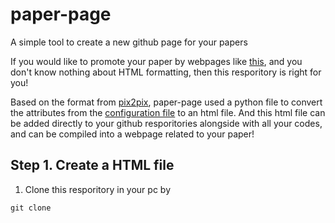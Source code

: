 # paper-page
A simple tool to create a new github page for your papers

If you would like to promote your paper by webpages like [this](phillipi.github.io/pix2pix/), and you don't know nothing about HTML formatting, then this resporitory is right for you!

Based on the format from [pix2pix](phillipi.github.io/pix2pix/), paper-page used a python file to convert the attributes from the [configuration file]() to an html file. And this html file can be added directly to your github resporitories alongside with all your codes, and can be compiled into a webpage related to your paper!

## Step 1. Create a HTML file
1. Clone this resporitory in your pc by
```
git clone 
